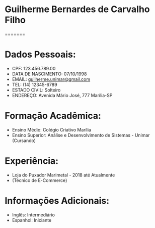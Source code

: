 # Guilherme Bernardes de Carvalho Filho

=======
# Dados Pessoais:

- CPF: 123.456.789.00
- DATA DE NASCIMENTO: 07/10/1998
- EMAIL: guilherme.unimar@gmail.com
- TEL: (14) 12345-6789
- ESTADO CIVIL: Solteiro
- ENDEREÇO: Avenida Mário José, 777 Marília-SP


# Formação Acadêmica:

- Ensino Médio: Colégio Criativo Marília
- Ensino Superior: Análise e Desenvolvimento de Sistemas - Unimar (Cursando)


# Experiência:

- Loja do Puxador Marimetal - 2018 até Atualmente
- (Técnico de E-Commerce)



# Informações Adicionais:

- Inglês: Intermediário
- Espanhol: Iniciante
